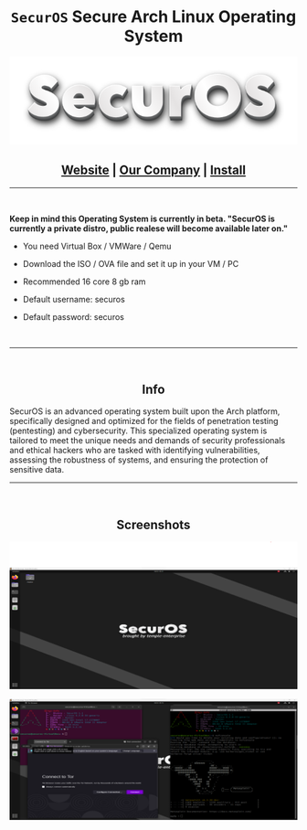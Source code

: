 <h1 align="center"><code>SecurOS</code> Secure Arch Linux Operating System</h1>

<p align="center">
  <img src="https://raw.githubusercontent.com/PhilipPanda/SecurOS/main/Pictures/logo.png">
</p>

<h2 align="center">
  <a href="https://securos.org">Website</a> | <a href="https://templeenterprise.com">Our Company</a> | <a href="https://securos.org">Install</a>
</h2>

-----
<br>


**Keep in mind this Operating System is currently in beta. "SecurOS is currently a private distro, public realese will become available later on."**

- You need Virtual Box / VMWare / Qemu
- Download the ISO / OVA file and set it up in your VM / PC
- Recommended 16 core 8 gb ram

- Default username: securos
- Default password: securos
<br>

-----

<br>
<h2 align="center">Info</h2>
SecurOS is an advanced operating system built upon the Arch platform, specifically designed and optimized for the fields of penetration testing (pentesting) and cybersecurity. This specialized operating system is tailored to meet the unique needs and demands of security professionals and ethical hackers who are tasked with identifying vulnerabilities, assessing the robustness of systems, and ensuring the protection of sensitive data.
<br>

-----

<br>
<h2 align="center">Screenshots</h2>

<p align="center">
  <img src="https://github.com/PhilipPanda/SecurOS/blob/main/Pictures/ss1.png">
</p>
<p align="center">
  <img src="https://github.com/PhilipPanda/SecurOS/blob/main/Pictures/Screenshot%202023-10-08%20111320.png">
</p>

<br>

